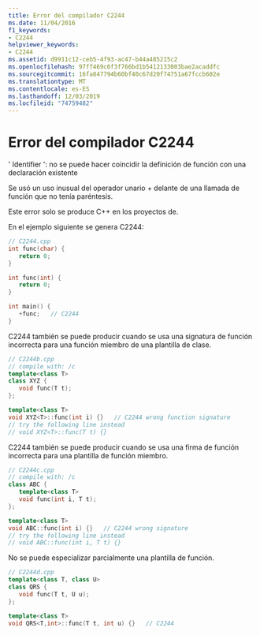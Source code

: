 ```yaml
---
title: Error del compilador C2244
ms.date: 11/04/2016
f1_keywords:
- C2244
helpviewer_keywords:
- C2244
ms.assetid: d9911c12-ceb5-4f93-ac47-b44a485215c2
ms.openlocfilehash: 97ff469c6f3f766bd1b5412133003bae2acaddfc
ms.sourcegitcommit: 16fa847794b60bf40c67d20f74751a67fccb602e
ms.translationtype: MT
ms.contentlocale: es-ES
ms.lasthandoff: 12/03/2019
ms.locfileid: "74759482"
---
```

# <a name="compiler-error-c2244"></a>Error del compilador C2244

' Identifier ': no se puede hacer coincidir la definición de función con una declaración existente

Se usó un uso inusual del operador unario + delante de una llamada de función que no tenía paréntesis.

Este error solo se produce C++ en los proyectos de.

En el ejemplo siguiente se genera C2244:

```cpp
// C2244.cpp
int func(char) {
   return 0;
}

int func(int) {
   return 0;
}

int main() {
   +func;   // C2244
}
```

C2244 también se puede producir cuando se usa una signatura de función incorrecta para una función miembro de una plantilla de clase.

```cpp
// C2244b.cpp
// compile with: /c
template<class T>
class XYZ {
   void func(T t);
};

template<class T>
void XYZ<T>::func(int i) {}   // C2244 wrong function signature
// try the following line instead
// void XYZ<T>::func(T t) {}
```

C2244 también se puede producir cuando se usa una firma de función incorrecta para una plantilla de función miembro.

```cpp
// C2244c.cpp
// compile with: /c
class ABC {
   template<class T>
   void func(int i, T t);
};

template<class T>
void ABC::func(int i) {}   // C2244 wrong signature
// try the following line instead
// void ABC::func(int i, T t) {}
```

No se puede especializar parcialmente una plantilla de función.

```cpp
// C2244d.cpp
template<class T, class U>
class QRS {
   void func(T t, U u);
};

template<class T>
void QRS<T,int>::func(T t, int u) {}   // C2244
```
